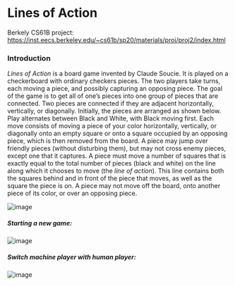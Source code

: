 # Lines of Action

Berkely CS61B project: https://inst.eecs.berkeley.edu/~cs61b/sp20/materials/proj/proj2/index.html

### Introduction

*Lines of Action* is a board game invented by Claude Soucie. It is played on a checkerboard with ordinary checkers pieces. The two players take turns, each moving a piece, and possibly capturing an opposing piece. The goal of the game is to get all of one’s pieces into one group of pieces that are connected. Two pieces are connected if they are adjacent horizontally, vertically, or diagonally. Initially, the pieces are arranged as shown below. Play alternates between Black and White, with Black moving first. Each move consists of moving a piece of your color horizontally, vertically, or diagonally onto an empty square or onto a square occupied by an opposing piece, which is then removed from the board. A piece may jump over friendly pieces (without disturbing them), but may not cross enemy pieces, except one that it captures. A piece must move a number of squares that is exactly equal to the total number of pieces (black and white) on the line along which it chooses to move (the *line of action*). This line contains both the squares behind and in front of the piece that moves, as well as the square the piece is on. A piece may not move off the board, onto another piece of its color, or over an opposing piece.

![image](https://user-images.githubusercontent.com/60250593/139183083-345a4de8-8f00-41cf-9429-feba33cb7480.png)








##### Starting a new game:

![image](https://user-images.githubusercontent.com/60250593/139183101-f59eb6c3-1312-4127-a1ca-bc7791592744.png)



##### Switch machine player with human player:

![image](https://user-images.githubusercontent.com/60250593/139183118-a523123b-edc0-43fa-a638-b4970a304c8f.png)
